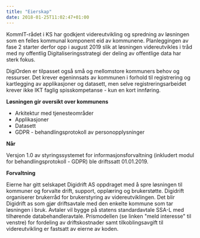 ```yaml
---
title: "Eierskap"
date: 2018-01-25T11:02:47+01:00
---
```



KommIT-rådet i KS har godkjent videreutvikling og spredning av løsningen som en felles kommunal komponent eid av kommunene. Planleggingen av fase 2 starter derfor opp i august 2019 slik at løsningen videreutvikles i tråd med ny offentlig Digitaliseringsstrategi der deling av offentlige data har sterk fokus. 

DigiOrden er tilpasset også små og mellomstore kommuners behov og ressurser. Det krever egeninnsats av kommunen i forhold til registrering og kartlegging av applikasjoner og datasett, 
men selve registreringsarbeidet krever ikke IKT faglig spisskompetanse - kun en kort innføring.
 
**Løsningen gir oversikt over kommunens**

* Arkitektur med tjenesteområder
* Applikasjoner
* Datasett
* GDPR - behandlingsprotokoll av personopplysninger
 
**Når** 

Versjon 1.0 av styringssystemet for informasjonsforvaltning (inkludert modul for behandlingsprotokoll - GDPR) ble driftssatt 01.01.2019. 
 
**Forvaltning**

Eierne har gitt selskapet Digidrift AS oppdraget med å spre løsningen til kommuner og forvalte drift, support, opplæring og brukerstøtte. Digidrift organiserer brukerråd for brukerstyring av videreutviklingen. 
Det blir Digidrift as som gjør driftsavtale med den enkelte kommune som tar løsningen i bruk. Avtaler vil bygge på statens standardavtale SSA-L med tilhørende databehandleravtale. 
Prismodellen (se linken "meld interesse" til venstre) for fordeling av driftskostnader samt tilkoblingsavgift til videreutvikling er fastsatt av eierne av koden.


